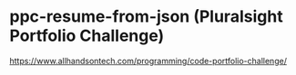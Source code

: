 # ppc-resume-from-json (Pluralsight Portfolio Challenge)
https://www.allhandsontech.com/programming/code-portfolio-challenge/

